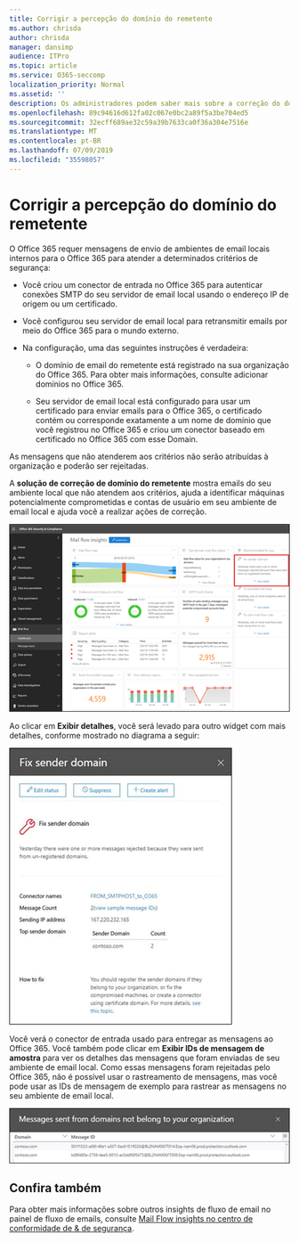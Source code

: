 ```yaml
---
title: Corrigir a percepção do domínio do remetente
ms.author: chrisda
author: chrisda
manager: dansimp
audience: ITPro
ms.topic: article
ms.service: O365-seccomp
localization_priority: Normal
ms.assetid: ''
description: Os administradores podem saber mais sobre a correção do domínio do remetente no painel de fluxo de emails no centro de conformidade do & de segurança.
ms.openlocfilehash: 89c94616d612fa02c067e0bc2a89f5a3be704ed5
ms.sourcegitcommit: 32ecff689ae32c59a39b7633ca0f36a304e7516e
ms.translationtype: MT
ms.contentlocale: pt-BR
ms.lasthandoff: 07/09/2019
ms.locfileid: "35598057"
---
```

# <a name="fix-sender-domain-insight"></a>Corrigir a percepção do domínio do remetente

O Office 365 requer mensagens de envio de ambientes de email locais internos para o Office 365 para atender a determinados critérios de segurança:

- Você criou um conector de entrada no Office 365 para autenticar conexões SMTP do seu servidor de email local usando o endereço IP de origem ou um certificado.

- Você configurou seu servidor de email local para retransmitir emails por meio do Office 365 para o mundo externo.

- Na configuração, uma das seguintes instruções é verdadeira:

  - O domínio de email do remetente está registrado na sua organização do Office 365. Para obter mais informações, consulte adicionar domínios no Office 365.

  - Seu servidor de email local está configurado para usar um certificado para enviar emails para o Office 365, o certificado contém ou corresponde exatamente a um nome de domínio que você registrou no Office 365 e criou um conector baseado em certificado no Office 365 com esse Domain. 

As mensagens que não atenderem aos critérios não serão atribuídas à organização e poderão ser rejeitadas.

A **solução de correção de domínio do remetente** mostra emails do seu ambiente local que não atendem aos critérios, ajuda a identificar máquinas potencialmente comprometidas e contas de usuário em seu ambiente de email local e ajuda você a realizar ações de correção.

![A correção do domínio do remetente se aprofunda no painel de fluxo de emails no centro de conformidade de & de segurança](media/sender-domain-insight-selected.png)

Ao clicar em **Exibir detalhes**, você será levado para outro widget com mais detalhes, conforme mostrado no diagrama a seguir:

![O widget detalhes na visão corrigir domínio do remetente](media/sender-domain-view-details.png)

Você verá o conector de entrada usado para entregar as mensagens ao Office 365. Você também pode clicar em **Exibir IDs de mensagem de amostra** para ver os detalhes das mensagens que foram enviadas de seu ambiente de email local. Como essas mensagens foram rejeitadas pelo Office 365, não é possível usar o rastreamento de mensagens, mas você pode usar as IDs de mensagem de exemplo para rastrear as mensagens no seu ambiente de email local.

![Exibir IDs de mensagem de exemplo na solução corrigir domínio do remetente](media/sender-domain-view-sample-message-ids.png)

## <a name="see-also"></a>Confira também

Para obter mais informações sobre outros insights de fluxo de email no painel de fluxo de emails, consulte [Mail Flow insights no centro de conformidade de & de segurança](mail-flow-insights-v2.md).

